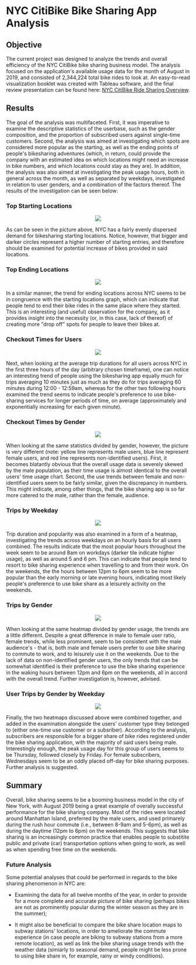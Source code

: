 # NYC CitiBike Bike Sharing App Analysis

## Objective

The current project was designed to analyze the trends and overall efficiency of the NYC CitiBike bike sharing business model. The analysis focused on the application's available usage data for the month of August in 2019, and consisted of 2,344,224 total bike rides to look at. An easy-to-read visualization booklet was created with Tableau software, and the final review presentation can be found here: [NYC CitiBike Ride Sharing Overview](https://public.tableau.com/app/profile/ari6117/viz/NYCCityBikeRideSharingOverview/NYCCitiBikeBikeSharingOverview?publish=yes).

## Results
The goal of the analysis was multifaceted. First, it was imperative to examine the descriptive statistics of the userbase, such as the gender composition, and the proportion of subscribed users against single-time customers. Second, the analysis was aimed at investigating which spots are considered more popular as the starting, as well as the ending points of people's bikesharing adventures (which, in return, could provide the company with an estimated idea on which locations might need an increase in bike numbers, and which locations could stay as they are). In addition, the analysis was also aimed at investigating the peak usage hours, both in general across the month, as well as separated by weekdays, investigated in relation to user genders, and a combination of the factors thereof.
The results of the investigation can be seen below:

### Top Starting Locations
<p align="center">
  <img src="https://user-images.githubusercontent.com/99566803/171084983-e129bffe-6e1b-4927-bcb5-10a6bc84d842.png" />
</p>
As can be seen in the picture above, NYC has a fairly evenly dispersed demand for bikesharing starting locations. Notice, however, that bigger and darker circles represent a higher number of starting entries, and therefore should be examined for potential increase of bikes provided in said locations.

### Top Ending Locations
<p align="center">
  <img src="https://user-images.githubusercontent.com/99566803/171085112-6d417397-98fd-4f18-ab40-33d24abbc8c3.png" />
</p>
In a similar manner, the trend for ending locations across NYC seems to be in congruence with the starting locations graph, which can indicate that people tend to end their bike rides in the same place where they started. This is an interesting (and useful) observation for the company, as it provides insight into the necessity (or, in this case, lack of thereof) of creating more "drop off" spots for people to leave their bikes at.

### Checkout Times for Users
<p align="center">
  <img src="https://user-images.githubusercontent.com/99566803/171085152-1861244a-31f9-4566-b710-36584bf1c522.png" />
</p>
Next, when looking at the average trip durations for all users across NYC in the first three hours of the day (arbitrary chosen timeframe), one can notice an interesting trend of people using the bikesharing app equally much for trips averaging 10 minutes just as much as they do for trips averaging 60 minutes during 12:00 - 12:59am, whereas for the other two following hours examined the trend seems to indicate people's preference to use bike-sharing services for longer periods of time, on average (approximately and exponentially increasing for each given minute).

### Checkout Times by Gender
<p align="center">
  <img src="https://user-images.githubusercontent.com/99566803/171085167-523b6490-9b98-4e84-8262-4ea8886b31bf.png" />
</p>
When looking at the same statistics divided by gender, however, the picture is very different (note: yellow line represents male users, blue line represent female users, and red line represents non-identified users). First, it becomes blatantly obvious that the overall usage data is severely skewed by the male population, as their time usage is almost identical to the overall users' time usage chart. Second, the use trends between female and non-identified users seem to be fairly similar, given the discrepancy in numbers. This might indicate, among other things, that the bike sharing app is so far more catered to the male, rather than the female, audience.

### Trips by Weekday
<p align="center">
  <img src="https://user-images.githubusercontent.com/99566803/171085187-8732c4b8-a6fa-4d32-a683-7738feb61178.png" />
</p>
Trip duration and popularity was also examined in a form of a heatmap, investigating the trends across weekdays on an hourly basis for all users combined. The results indicate that the most popular hours throughout the week seem to be around 8am on workdays (darker tile indicate higher usage), as well as around 5 and 6 pm. This can indicate that people tend to resort to bike sharing experience when travelling to and from their work. On the weekends, the the hours between 12pm to 6pm seem to be more popular than the early morning or late evening hours, indicating most likely people's preference to use bike share as a leisurely activity on the weekends.

### Trips by Gender
<p align="center">
  <img src="https://user-images.githubusercontent.com/99566803/171085202-8d88cbb1-9825-4c05-8842-34bdeb49c879.png" />
</p>
When looking at the same heatmap divided by gender usage, the trends are a little different. Despite a great difference in male to female user ratio, female trends, while less prominent, seem to be consistent with the male audience's - that is, both male and female users prefer to use bike sharing to commute to work, and to leisurely use it on the weekends. Due to the lack of data on non-identified gender users, the only trends that can be somewhat identified is their preference to use the bike sharing experience in the waking hours between 12pm and 6pm on the weekends, all in accord with the overall trend. Further investigation is, however, advised.

### User Trips by Gender by Weekday
<p align="center">
  <img src="https://user-images.githubusercontent.com/99566803/171085216-e5d6b5b4-8fab-45dc-9aba-e3f20197162c.png" />
</p>
Finally, the two heatmaps discussed above were combined together, and added in the examination alongside the users' customer type they belonged to (either one-time use customer or a subsriber). According to the analysis, subscribers are responsible for a bigger share of bike rides registered under the bike sharing application, with the majority of said users being male. Interestingly enough, the peak usage day for this group of users seems to be Thursday, followed closely by Friday. For female subscribers, Wednesdays seem to be an oddly placed off-day for bike sharing purposes. Further analysis is suggested.

## Summary
Overall, bike sharing seems to be a booming business model in the city of New York, with August 2019 being a great example of overally successful performance for the bike sharing company. Most of the rides were located around Manhattan Island, preferred by the male users, and used primarely during the rush hour commute (i.e., between 8-9am and 5-6pm), as well as during the daytime (12pm to 6pm) on the weekends. This suggests that bike sharing is an increasingly common practice that enables people to substitite public and private (car) transportation options when going to work, as well as when spending free time on the weekends.

### Future Analysis
Some potential analyses that could be performed in regards to the bike sharing phenomenon in NYC are:

* Examining the data for all twelve months of the year, in order to provide for a more complete and accurate picture of bike sharing (perhaps bikes are not as prominently popular during the winter season as they are in the summer);

* It might also be beneficial to compare the bike share location maps to subway stations' locations, in order to ameliorate the commute experience (in case people are biking to subway stations from a more remote location), as well as link the bike sharing usage trends with the weather data (simiarly to seasonal demand, people might be less prone to using bike share in, for example, rainy or windy conditions).
